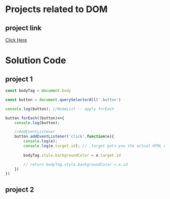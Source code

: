 # Projects related to DOM

## project link 
[Click Here](https://stackblitz.com/edit/web-platform-z1jqc6)

# Solution Code

## project 1

```javascript
const bodyTag = document.body

const button = document.querySelectorAll('.button')

console.log(button); //NodeList -- apply forEach

button.forEach((button)=>{
    console.log(button);

    //AddEventListener
    button.addEventListener('click',function(e){
        console.log(e);
        console.log(e.target.id); // .target gets you the actual HTML element
        
        bodyTag.style.backgroundColor = e.target.id

        // return bodyTag.style.backgroundColor = e.id 
    })
})

```

## project 2 